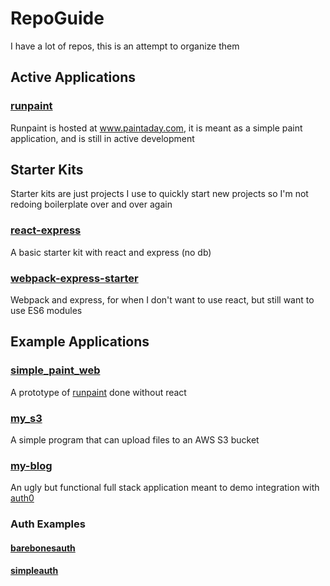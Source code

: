 # RepoGuide
I have a lot of repos, this is an attempt to organize them

## Active Applications

### [runpaint](https://github.com/Thunderducky/runpaint)
Runpaint is hosted at www.paintaday.com, it is meant as a simple paint application, and is still in active development

## Starter Kits
Starter kits are just projects I use to quickly start new projects so I'm not redoing boilerplate over and over again

### [react-express](https://github.com/Thunderducky/react-express)
A basic starter kit with react and express (no db)

### [webpack-express-starter](https://github.com/Thunderducky/webpack-express-starter)
Webpack and express, for when I don't want to use react, but still want to use ES6 modules

## Example Applications

### [simple_paint_web](https://github.com/Thunderducky/simple_paint_web)
A prototype of [runpaint](https://github.com/Thunderducky/runpaint) done without react

### [my_s3](https://github.com/Thunderducky/my_s3)
A simple program that can upload files to an AWS S3 bucket

### [my-blog](https://github.com/Thunderducky/my_s3)
An ugly but functional full stack application meant to demo integration with [auth0](https://auth0.com/)

### Auth Examples

#### [barebonesauth](https://github.com/Thunderducky/barebonesauth)

#### [simpleauth](https://github.com/Thunderducky/simpleauth)

